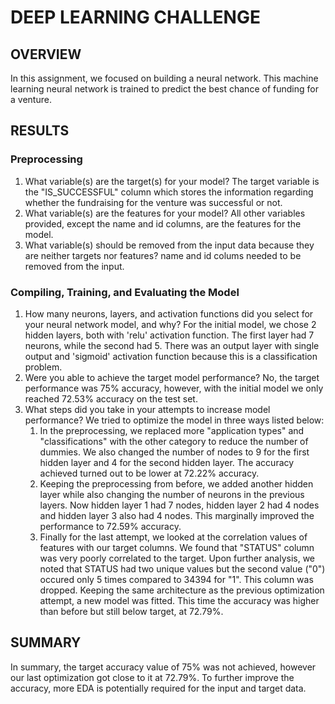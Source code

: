 # DEEP LEARNING CHALLENGE

## OVERVIEW

In this assignment, we focused on building a neural network. This machine learning neural network is trained to predict the best chance of funding for a venture.

## RESULTS

### Preprocessing

1. What variable(s) are the target(s) for your model?
    The target variable is the "IS_SUCCESSFUL" column which stores the information regarding whether the fundraising for the venture was successful or not.
2. What variable(s) are the features for your model?
    All other variables provided, except the name and id columns, are the features for the model.
3. What variable(s) should be removed from the input data because they are neither targets nor features?
    name and id colums needed to be removed from the input.
    
### Compiling, Training, and Evaluating the Model

1. How many neurons, layers, and activation functions did you select for your neural network model, and why?
    For the initial model, we chose 2 hidden layers, both with 'relu' activation function. The first layer had 7 neurons, while the second had 5. There was an output layer with single output and 'sigmoid' activation function because this is a classification problem.
2. Were you able to achieve the target model performance?
    No, the target performance was 75% accuracy, however, with the initial model we only reached 72.53% accuracy on the test set.
3. What steps did you take in your attempts to increase model performance?
    We tried to optimize the model in three ways listed below:
    1. In the preprocessing, we replaced more "application types" and "classifications" with the other category to reduce the number of dummies. We also changed the number of nodes to 9 for the first hidden layer and 4 for the second hidden layer. The accuracy achieved turned out to be lower at 72.22% accuracy.
    2. Keeping the preprocessing from before, we added another hidden layer while also changing the number of neurons in the previous layers. Now hidden layer 1 had 7 nodes, hidden layer 2 had 4 nodes and hidden layer 3 also had 4 nodes. This marginally improved the performance to 72.59% accuracy.
    3. Finally for the last attempt, we looked at the correlation values of features with our target columns. We found that "STATUS" column was very poorly correlated to the target. Upon further analysis, we noted that STATUS had two unique values but the second value ("0") occured only 5 times compared to 34394 for "1". This column was dropped. Keeping the same architecture as the previous optimization attempt, a new model was fitted. This time the accuracy was higher than before but still below target, at 72.79%.
    
## SUMMARY

In summary, the target accuracy value of 75% was not achieved, however our last optimization got close to it at 72.79%. To further improve the accuracy, more EDA is potentially required for the input and target data.

